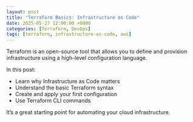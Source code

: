 ```yaml
---
layout: post
title: "Terraform Basics: Infrastructure as Code"
date: 2025-05-27 12:00:00 +0000
categories: [Terraform, DevOps]
tags: [terraform, infrastructure-as-code, aws]
---
```


Terraform is an open-source tool that allows you to define and provision infrastructure using a high-level configuration language.

In this post:
- Learn why Infrastructure as Code matters
- Understand the basic Terraform syntax
- Create and apply your first configuration
- Use Terraform CLI commands

It’s a great starting point for automating your cloud infrastructure.
